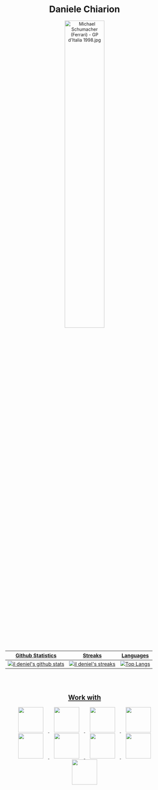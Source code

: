 <h1 text align=center>Daniele Chiarion</h1>
<div align="center">
  <a href="https://it.wikipedia.org/wiki/File:Michael_Schumacher_(Ferrari)_-_GP_d%27Italia_1998.jpg#/media/File:Michael_Schumacher_(Ferrari)_-_GP_d'Italia_1998.jpg"><img src="https://upload.wikimedia.org/wikipedia/it/f/ff/Michael_Schumacher_%28Ferrari%29_-_GP_d%27Italia_1998.jpg" alt="Michael Schumacher (Ferrari) - GP d'Italia 1998.jpg" height="50%" width="50%">
</div>
<br><br>

| Github Statistics | Streaks | Languages |
|-------------------|---------|-----------|
| [![il deniel's github stats](https://github-readme-stats.vercel.app/api?username=danielechiarion&show_icons=true&theme=dark&hide_title=true)](https://github.com/danielechiarion) | ![il deniel's streaks](https://github-readme-streak-stats.herokuapp.com/?user=danielechiarion&theme=dark) | [![Top Langs](https://github-readme-stats.vercel.app/api/top-langs/?username=danielechiarion&show_icons=true&theme=dark&layout=compact&hide_title=true)](https://github.com/danielechiarion) |
<!---
danielechiarion/danielechiarion is a ✨ special ✨ repository because its `README.md` (this file) appears on your GitHub profile.
You can click the Preview link to take a look at your changes.
--->
<br><br>
<h2 align="center">Work with</h2>
<div align="center">
  <img src="https://www.geekandjob.com/uploads/wiki/f03eab0e2926595f84d8e8903a2c08adcd62320e.png" style="height: 80px; width: auto;" hspace="15">
  <img src="https://upload.wikimedia.org/wikipedia/commons/thumb/1/18/C_Programming_Language.svg/1200px-C_Programming_Language.svg.png" style="height: 80px; width: auto;" hspace="15">
  <img src="https://upload.wikimedia.org/wikipedia/commons/thumb/1/18/ISO_C%2B%2B_Logo.svg/1200px-ISO_C%2B%2B_Logo.svg.png" style="height: 80px; width: auto;" hspace="15">
  <img src="https://upload.wikimedia.org/wikipedia/commons/thumb/c/c3/Python-logo-notext.svg/1200px-Python-logo-notext.svg.png" style="height: 80px; width: auto;" hspace="15">
  <img src="https://upload.wikimedia.org/wikipedia/commons/thumb/6/61/HTML5_logo_and_wordmark.svg/640px-HTML5_logo_and_wordmark.svg.png" style="height: 80px; width: auto;" hspace="15">
  <img src="https://upload.wikimedia.org/wikipedia/commons/thumb/d/d5/CSS3_logo_and_wordmark.svg/1452px-CSS3_logo_and_wordmark.svg.png" style="height: 80px; width: auto;" hspace="15">
  <img src="https://upload.wikimedia.org/wikipedia/commons/thumb/9/96/Sass_Logo_Color.svg/1280px-Sass_Logo_Color.svg.png" style="height: 80px; width: auto;" hspace="15">
  <img src="https://cdn.worldvectorlogo.com/logos/javascript-1.svg" style="height: 80px; width: auto;" hspace="15">
  <img src="https://user-images.githubusercontent.com/12243763/33518868-6e2595c4-d76a-11e7-8260-31b4e8110c93.png" style="height: 80px; width: auto;" hspace="15">
</div>
